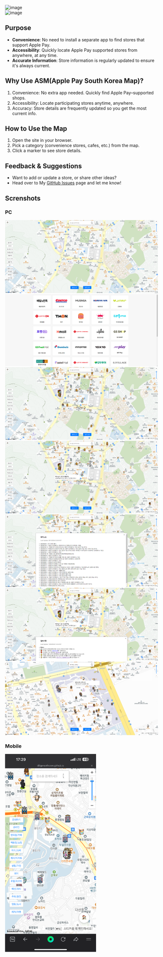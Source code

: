 <img width="1920" height="914" alt="image" src="https://github.com/user-attachments/assets/0b7be13b-cc53-4f71-a2d0-f227bf2d204b" /><br/>
<img width="1920" height="914" alt="image" src="https://github.com/diligencefrozen/PayKR/blob/main/ss/2.1.png?raw=true" />

## Purpose
- **Convenience**: No need to install a separate app to find stores that support Apple Pay.
- **Accessibility**: Quickly locate Apple Pay supported stores from anywhere, at any time.
- **Accurate Information**: Store information is regularly updated to ensure it's always current.
  
## Why Use ASM(Apple Pay South Korea Map)?
1. Convenience: No extra app needed. Quickly find Apple Pay–supported shops.
2. Accessibility: Locate participating stores anytime, anywhere.
3. Accuracy: Store details are frequently updated so you get the most current info.

## How to Use the Map
1. Open the site in your browser.
2. Pick a category (convenience stores, cafes, etc.) from the map.
3. Click a marker to see store details.
   
## Feedback & Suggestions
- Want to add or update a store, or share other ideas?
- Head over to My [GitHub Issues](https://github.com/diligencefrozen/PayKR/issues) page and let me know!

## Screnshots
### PC 
<img src="https://github.com/diligencefrozen/PayKR/blob/main/ss/ss1.PNG?raw=true">
<br/>

<img src="https://github.com/diligencefrozen/PayKR/blob/main/ss/ss2.PNG?raw=true">
<br/>

<img src="https://github.com/diligencefrozen/PayKR/blob/main/ss/ss3.PNG?raw=true">
<br/>

<img src="https://github.com/diligencefrozen/PayKR/blob/main/ss/ss4.PNG?raw=true">
<br/>

<img src="https://github.com/diligencefrozen/PayKR/blob/main/ss/ss5.PNG?raw=true">
<br/>

<img src="https://github.com/diligencefrozen/PayKR/blob/main/ss/ss6.PNG?raw=true">
<br/>

<img src="https://github.com/diligencefrozen/PayKR/blob/main/ss/ss7.PNG?raw=true">
<br/>

### Mobile

<img src="https://github.com/diligencefrozen/PayKR/blob/main/ss/ss8.PNG?raw=true" alt="Apple Pay South Korea Map" width="300" />
<br/>
